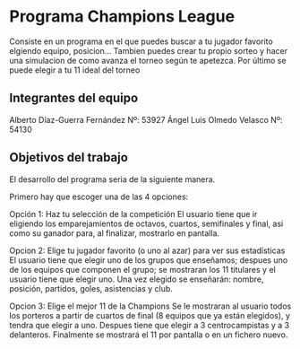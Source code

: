# Programa Champions League

Consiste en un programa en el que puedes buscar a tu jugador favorito elgiendo equipo, posicion... 
Tambien puedes crear tu propio sorteo y hacer una simulacion de como avanza el torneo según te apetezca.
Por último se puede elegir a tu 11 ideal del torneo

## Integrantes del equipo

Alberto Díaz-Guerra Fernández Nº: 53927
Ángel Luis Olmedo Velasco Nº: 54130

## Objetivos del trabajo

El desarrollo del programa seria de la siguiente manera.

Primero hay que escoger una de las 4 opciones:

Opción 1: Haz tu selección de la competición
El usuario tiene que ir eligiendo los emparejamientos de octavos, cuartos, semifinales y final, asi como su ganador para, al finalizar,
mostrarlo en pantalla.

Opcion 2: Elige tu jugador favorito (o uno al azar) para ver sus estadísticas
El usuario tiene que elegir uno de los grupos que enseñamos; despues uno de los equipos que componen el grupo; se mostraran los 11
titulares y el usuario tiene que elegir uno. Una vez elegido se enseñarán: nombre, posición, partidos, goles, asistencias y club.

Opcion 3: Elige el mejor 11 de la Champions
Se le mostraran al usuario todos los porteros a partir de cuartos de final (8 equipos que ya están elegidos), y tendra que elegir a uno.
Despues tiene que elegir a 3 centrocampistas y a 3 delanteros. Finalmente se mostrará el 11 por pantalla o en un fichero nuevo.

